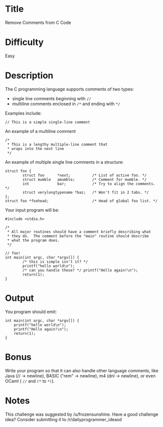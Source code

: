 # Title

Remove Comments from C Code

# Difficulty

Easy

# Description

The C programming language supports comments of two types:

* single line comments beginning with `//`
* multiline comments enclosed in `/*` and ending with `*/`

Examples include:

    // This is a simple single-line comment

An example of a multiline comment

    /*
     * This is a lengthy multiple-line comment that 
     * wraps into the next line
     */

An example of multiple single line comments in a structure:

    struct foo {
            struct foo      *next;          /* List of active foo. */
            struct mumble   amumble;        /* Comment for mumble. */
            int             bar;            /* Try to align the comments. */
            struct verylongtypename *baz;   /* Won't fit in 2 tabs. */
    };
    struct foo *foohead;                    /* Head of global foo list. */


Your input program will be:

    #include <stdio.h>

    /*
     * All major routines should have a comment briefly describing what
     * they do.  The comment before the "main" routine should describe
     * what the program does.
     */

    // foo!
    int main(int argc, char *argv[]) {
            /* this is simple isn't it? */
            printf("hello world\n");
            /* can you handle these? */ printf("Hello again!\n");
            return(1);
    }


# Output
    
You program should emit:

    int main(int argc, char *argv[]) {
        printf("hello world\n");
        printf("Hello again!\n");
        return(1);
    }

# Bonus

Write your program so that it can also handle other language comments, like Java (// -> newline), BASIC ("rem" -> newline), m4 (dnl -> newline), or even OCaml ( `//` and `(*` to `*)`). 

# Notes

This challenge was suggested by /u/frozensunshine.  Have a good challenge idea? Consider submitting it to /r/dailyprogrammer_ideasd